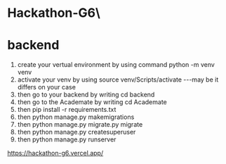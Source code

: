 # Hackathon-G6\
# backend

1. create your vertual environment by using command python -m venv venv
2. activate your venv by using source venv/Scripts/activate ---may be it differs on your case
3. then go to your backend by writing cd backend
4. then go to the Academate by writing cd Academate
5. then pip install -r requirements.txt
6. then python manage.py makemigrations
7. then python manage.py migrate.py migrate
8. then python manage.py createsuperuser
9. then python manage.py runserver

https://hackathon-g6.vercel.app/

